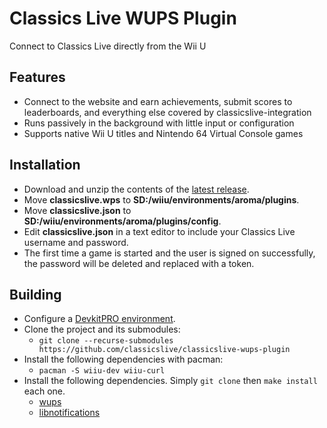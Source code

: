 # Classics Live WUPS Plugin
Connect to Classics Live directly from the Wii U

## Features
- Connect to the website and earn achievements, submit scores to leaderboards, and everything else covered by classicslive-integration
- Runs passively in the background with little input or configuration
- Supports native Wii U titles and Nintendo 64 Virtual Console games

## Installation
* Download and unzip the contents of the [latest release](https://github.com/classicslive/classicslive-wups-plugin/releases).
* Move **classicslive.wps** to **SD:/wiiu/environments/aroma/plugins**.
* Move **classicslive.json** to **SD:/wiiu/environments/aroma/plugins/config**.
* Edit **classicslive.json** in a text editor to include your Classics Live username and password.
* The first time a game is started and the user is signed on successfully, the password will be deleted and replaced with a token.

## Building
* Configure a [DevkitPRO environment](https://devkitpro.org/wiki/Getting_Started).
* Clone the project and its submodules:
  * ```git clone --recurse-submodules https://github.com/classicslive/classicslive-wups-plugin```
* Install the following dependencies with pacman:
  * ```pacman -S wiiu-dev wiiu-curl```
* Install the following dependencies. Simply ```git clone``` then ```make install``` each one.
  * [wups](https://github.com/wiiu-env/WiiUPluginSystem)
  * [libnotifications](https://github.com/wiiu-env/libnotifications)
